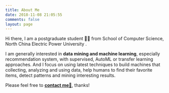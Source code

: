 ```yaml
---
title: About Me
date: 2018-11-08 21:05:55
comments: false
layout: page
---
```

Hi there, I am a postgraduate student 👨‍🎓 from School of Computer Science,  North China Electric Power University .

I am generally interested in **data mining and machine learning**, especially recommendation system, with supervised, AutoML or transfer learning approaches. And I focus on using latest techniques to build machines that collecting, analyzing and using data, help humans to find their favorite items, detect patterns and mining interesting results.

<!-- I have been working at CAD&CG State Key Lab of ZJU with Prof. Xiaogang Jin since my sophomore year.  
This past summer, I have spent great time as a **Machine Learning Intern** at *[Shareit](https://godmode.one/shareit/)* , participated in two projects in cooperation with *vivo* and *CCB*.-->
<!-- Now I am working on Design2code under the supervision of Prof. Fei Wu at Institute of Artificial Intelligence of Zhejiang University with Alibaba. -->

<!-- Check out my CV **[here](/uploads/Hailin_Fu_CV.pdf)**, and please feel free to **[contact me📧](mailto:z_ss101@163.com)**, thanks! -->
Please feel free to **[contact me📧](mailto:hailinfufu@outlook.com)**, thanks!